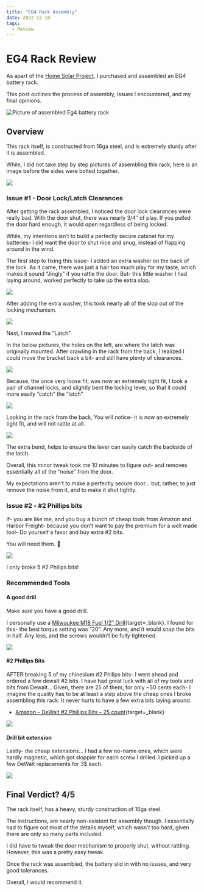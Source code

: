 ```yaml
---
title: "EG4 Rack Assembly"
date: 2022-12-10
tags:
  - Review
---
```


# EG4 Rack Review

As apart of the [Home Solar Project](./solar-part-1-introduction.md), I purchased and assembled an EG4 battery rack.

This post outlines the process of assembly, issues I encountered, and my final opinions.

![Picture of assembled Eg4 battery rack](assets/eg4-assembled-with-batteries.png)

<!-- more -->

## Overview

This rack itself, is constructed from 16ga steel, and is extremely sturdy after it is assembled. 

While, I did not take step by step pictures of assembling this rack, here is an image before the sides were bolted togather.

![](assets/eg4-assembly-onside.png)

### Issue #1 - Door Lock/Latch Clearances

After getting the rack assembled, I noticed the door lock clearances were really bad. With the door shut, there was nearly 3/4″ of play. If you pulled the door hard enough, it would open regardless of being locked.

While, my intentions isn’t to build a perfectly secure cabinet for my batteries- I did want the door to shut nice and snug, instead of flapping around in the wind.

The first step to fixing this issue- I added an extra washer on the back of the lock. As it came, there was just a hair too much play for my taste, which makes it sound “Jingly” if you rattle the door. But- this little washer I had laying around, worked perfectly to take up the extra slop.

![](assets/eg4-latch-1.png)

After adding the extra washer, this took nearly all of the slop out of the locking mechanism.

![](assets/eg4-latch-2.png)

Next, I moved the “Latch”

In the below pictures, the holes on the left, are where the latch was originally mounted. After crawling in the rack from the back, I realized I could move the bracket back a bit- and still have plenty of clearances.

![](assets/eg4-latch-3.png)

Because, the once very loose fit, was now an extremely tight fit, I took a pair of channel locks, and slightly bent the locking lever, so that it could more easily “catch” the “latch”

![](assets/eg4-latch-4.png)

Looking in the rack from the back, You will notice- it is now an extremely tight fit, and will not rattle at all.

![](assets/eg4-latch-5.png)

The extra bend, helps to ensure the lever can easily catch the backside of the latch.

Overall, this minor tweak took me 10 minutes to figure out- and removes essentially all of the “noise” from the door.

My expectations aren’t to make a perfectly secure door… but, rather, to just remove the noise from it, and to make it shut tightly.

### Issue #2 - #2 Phillips bits

If- you are like me, and you buy a bunch of cheap tools from Amazon and Harbor Freight- because you don’t want to pay the premium for a well made tool- Do yourself a favor and buy extra #2 bits.

You will need them. 🙂

![](assets/eg4-broken-phillips-bits.png)

I only broke 5 #2 Philips bits!

### Recommended Tools

#### A good drill

Make sure you have a good drill.

I personally use a [Milwaukee M18 Fuel 1/2″ Drill](https://amzn.to/3D07JZd){target=_blank}. I found for this- the best torque setting was “20”. Any more, and it would snap the bits in half. Any less, and the screws wouldn’t be fully tightened.

<a href="https://www.amazon.com/Milwaukee-2804-20-Hammer-Tool-Peak-Torque/dp/B079NBC7JN?crid=3LC4P8GNE4FST&keywords=2703-20&qid=1662405325&sprefix=2703-20%2Caps%2C90&sr=8-7&linkCode=li2&tag=mobilea09d6c7-20&linkId=61f93f4e8178e1e6a2c753e5fbdf1c7b&language=en_US&ref_=as_li_ss_il" target="_blank"><img border="0" src="//ws-na.amazon-adsystem.com/widgets/q?_encoding=UTF8&ASIN=B079NBC7JN&Format=_SL160_&ID=AsinImage&MarketPlace=US&ServiceVersion=20070822&WS=1&tag=mobilea09d6c7-20&language=en_US" ></a><img src="https://ir-na.amazon-adsystem.com/e/ir?t=mobilea09d6c7-20&language=en_US&l=li2&o=1&a=B079NBC7JN" width="1" height="1" border="0" alt="" style="border:none !important; margin:0px !important;" />

#### #2 Phillips Bits

AFTER breaking 5 of my chinesium #2 Philips bits- I went ahead and ordered a few dewalt #2 bits. I have had great luck with all of my tools and bits from Dewalt… Given, there are 25 of them, for only ~50 cents each- I imagine the quality has to be at least a step above the cheap ones I broke assembling this rack. It never hurts to have a few extra bits laying around.

* [Amazon – DeWalt #2 Phillips Bits – 25 count](https://amzn.to/3RlWHSa){target=_blank}

<a href="https://www.amazon.com/gp/product/B0000DD6LW?ie=UTF8&psc=1&linkCode=li2&tag=mobilea09d6c7-20&linkId=65407c5d03f17a73c338bdf82f8ca1bc&language=en_US&ref_=as_li_ss_il" target="_blank"><img border="0" src="//ws-na.amazon-adsystem.com/widgets/q?_encoding=UTF8&ASIN=B0000DD6LW&Format=_SL160_&ID=AsinImage&MarketPlace=US&ServiceVersion=20070822&WS=1&tag=mobilea09d6c7-20&language=en_US" ></a><img src="https://ir-na.amazon-adsystem.com/e/ir?t=mobilea09d6c7-20&language=en_US&l=li2&o=1&a=B0000DD6LW" width="1" height="1" border="0" alt="" style="border:none !important; margin:0px !important;" />

#### Drill bit extension

Lastly- the cheap extensions… I had a few no-name ones, which were hardly magnetic, which got sloppier for each screw I drilled. I picked up a few DeWalt replacements for 3$ each.

<a href="https://www.amazon.com/gp/product/B01GLYTDRE?ie=UTF8&psc=1&linkCode=li3&tag=mobilea09d6c7-20&linkId=098afe377f08d8c71bdf36cdb3d82b53&language=en_US&ref_=as_li_ss_il" target="_blank"><img border="0" src="//ws-na.amazon-adsystem.com/widgets/q?_encoding=UTF8&ASIN=B01GLYTDRE&Format=_SL250_&ID=AsinImage&MarketPlace=US&ServiceVersion=20070822&WS=1&tag=mobilea09d6c7-20&language=en_US" ></a><img src="https://ir-na.amazon-adsystem.com/e/ir?t=mobilea09d6c7-20&language=en_US&l=li3&o=1&a=B01GLYTDRE" width="1" height="1" border="0" alt="" style="border:none !important; margin:0px !important;" />


## Final Verdict? 4/5

The rack itself, has a heavy, sturdy construction of 16ga steel.

The instructions, are nearly non-existent for assembly though. I essentially had to figure out most of the details myself, which wasn’t too hard, given there are only so many parts included.

I did have to tweak the door mechanism to properly shut, without rattling. However, this was a pretty easy tweak.

Once the rack was assembled, the battery slid in with no issues, and very good tolerances.

Overall, I would recommend it.